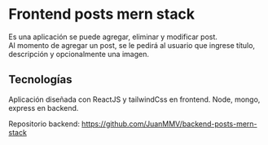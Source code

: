 # Frontend posts mern stack
Es una aplicación se puede agregar, eliminar y modificar post.  
Al momento de agregar un post, se le pedirá al usuario que ingrese título, descripción y opcionalmente una imagen.

## Tecnologías
Aplicación diseñada con ReactJS y tailwindCss en frontend.  Node, mongo, express en backend.  
  
Repositorio backend: https://github.com/JuanMMV/backend-posts-mern-stack
